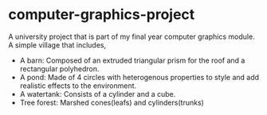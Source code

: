 # computer-graphics-project
A university project that is part of my final year computer graphics module. A simple village that includes,
- A barn:
  Composed of an extruded triangular prism for the roof and a rectangular polyhedron.
- A pond:
  Made of 4 circles with heterogenous properties to style and add realistic effects to the environment.
- A watertank:
  Consists of a cylinder and a cube.
- Tree forest:
  Marshed cones(leafs) and cylinders(trunks)
